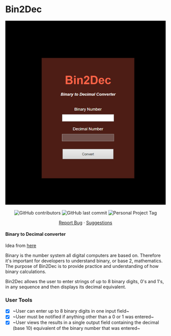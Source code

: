 # Bin2Dec

![cover](.github/cover.png?style=flat)

<p align="center">
  <img alt="GitHub contributors" src="https://img.shields.io/github/contributors/eduardamirelly/Bin2Dec?color=F35551&labelColor=241722">
  <img alt="GitHub last commit" src="https://img.shields.io/github/last-commit/eduardamirelly/Bin2Dec?color=F35551&labelColor=241722">
  <img alt="Personal Project Tag" src="https://img.shields.io/static/v1?label=personal project&message=:)&color=F35551&labelColor=241722">
</p>

<p align="center">
  <a href="https://github.com/eduardamirelly/Bin2Dec/issues/new/choose">Report Bug</a>
  ·
  <a href="https://github.com/eduardamirelly/Bin2Dec/issues/new/choose">Suggestions</a>
</p>

#### Binary to Decimal converter

Idea from [here](https://github.com/florinpop17/app-ideas/blob/master/Projects/1-Beginner/Bin2Dec-App.md)

Binary is the number system all digital computers are based on. Therefore it's important for developers to understand binary, or base 2, mathematics. The purpose of Bin2Dec is to provide practice and understanding of how binary calculations.

Bin2Dec allows the user to enter strings of up to 8 binary digits, 0's and 1's, in any sequence and then displays its decimal equivalent.

### User Tools

* [x] ~User can enter up to 8 binary digits in one input field~
* [x] ~User must be notified if anything other than a 0 or 1 was entered~
* [x] ~User views the results in a single output field containing the decimal (base 10) equivalent of the binary number that was entered~
